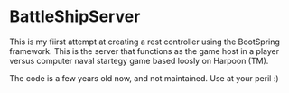 # BattleShipServer

This is my fiirst attempt at creating a rest controller using the BootSpring framework. This is the server that functions as the game host in a player versus computer naval startegy game based loosly on Harpoon (TM).

The code is a few years old now, and not maintained. Use at your peril :)
